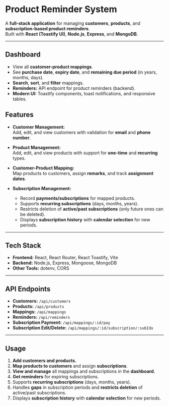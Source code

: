 # **Product Reminder System**

A **full-stack application** for managing **customers**, **products**, and **subscription-based product reminders**.  
Built with **React (Toastify UI)**, **Node.js**, **Express**, and **MongoDB**.

---


## **Dashboard**

- View all **customer-product mappings**.  
- See **purchase date**, **expiry date**, and **remaining due period** (in years, months, days).  
- **Search**, **sort**, and **filter** mappings.  
- **Reminders:** API endpoint for product reminders (backend).  
- **Modern UI:** Toastify components, toast notifications, and responsive tables.


## **Features**

- **Customer Management:**  
  Add, edit, and view customers with validation for **email** and **phone number**.

- **Product Management:**  
  Add, edit, and view products with support for **one-time** and **recurring** types.

- **Customer-Product Mapping:**  
  Map products to customers, assign **remarks**, and track **assignment dates**.

- **Subscription Management:**  
  - Record **payments/subscriptions** for mapped products.  
  - Supports **recurring subscriptions** (days, months, years).   
  - Restricts deletion of **active/past subscriptions** (only future ones can be deleted).  
  - Displays **subscription history** with **calendar selection** for new periods.

---

## **Tech Stack**

- **Frontend:** React, React Router, React Toastify, Vite  
- **Backend:** Node.js, Express, Mongoose, MongoDB  
- **Other Tools:** dotenv, CORS  

---

## **API Endpoints**

- **Customers:** `/api/customers`  
- **Products:** `/api/products`  
- **Mappings:** `/api/mappings`  
- **Reminders:** `/api/reminders`  
- **Subscription Payment:** `/api/mappings/:id/pay`  
- **Subscription Edit/Delete:** `/api/mappings/:id/subscription/:subIdx`  

---

## **Usage**

1. **Add customers and products.**  
2. **Map products to customers** and assign **subscriptions**.  
3. **View and manage** all mappings and subscriptions in the **dashboard**.  
4. **Get reminders** for expiring subscriptions.  
5. Supports **recurring subscriptions** (days, months, years).  
6. Handles **gaps** in subscription periods and **restricts deletion** of active/past subscriptions.  
7. Displays **subscription history** with **calendar selection** for new periods.





